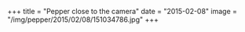 +++
title = "Pepper close to the camera"
date = "2015-02-08"
image = "/img/pepper/2015/02/08/151034786.jpg"
+++

